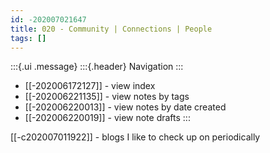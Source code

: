 ```yaml
---
id: -202007021647
title: 020 - Community | Connections | People
tags: []
---
```


:::{.ui .message}
:::{.header}
Navigation
:::
- [[-202006172127]] - view index
- [[-202006221135]] - view notes by tags 
- [[-202006220013]] - view notes by date created 
- [[-202006220019]] - view note drafts
:::

[[-c202007011922]] <!-- Interesting People -->- blogs I like to check up on periodically

